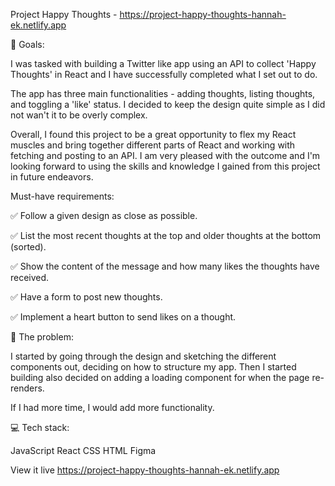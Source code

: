 Project Happy Thoughts - https://project-happy-thoughts-hannah-ek.netlify.app

🏁 Goals:

I was tasked with building a Twitter like app using an API to collect 'Happy Thoughts' in React and I have successfully completed what I set out to do.

The app has three main functionalities - adding thoughts, listing thoughts, and toggling a 'like' status. I decided to keep the design quite simple as I did not wan't it to be overly complex.

Overall, I found this project to be a great opportunity to flex my React muscles and bring together different parts of React and working with fetching and posting to an API. I am very pleased with the outcome and I'm looking forward to using the skills and knowledge I gained from this project in future endeavors.

Must-have requirements:

✅ Follow a given design as close as possible.

✅ List the most recent thoughts at the top and older thoughts at the bottom (sorted).

✅ Show the content of the message and how many likes the thoughts have received.

✅ Have a form to post new thoughts.

✅ Implement a heart button to send likes on a thought.

🚧 The problem:

I started by going through the design and sketching the different components out, deciding on how to structure my app. Then I started building also decided on adding a loading component for when the page re-renders. 

If I had more time, I would add more functionality.

💻 Tech stack:

JavaScript React CSS HTML Figma

View it live https://project-happy-thoughts-hannah-ek.netlify.app
